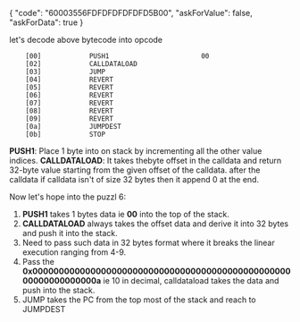 {
  "code": "60003556FDFDFDFDFDFD5B00",
  "askForValue": false,
  "askForData": true
}

let's decode above bytecode into opcode 

```
    [00]            PUSH1                       00
    [02]            CALLDATALOAD
    [03]            JUMP
    [04]            REVERT
    [05]            REVERT
    [06]            REVERT
    [07]            REVERT
    [08]            REVERT
    [09]            REVERT
    [0a]            JUMPDEST
    [0b]            STOP
```
**PUSH1**: Place 1 byte into on stack by incrementing all the other value indices. 
**CALLDATALOAD**: It takes thebyte offset in the calldata and return 32-byte value starting from the given offset of the calldata. after the calldata if calldata isn't of size 32 bytes then it append 0 at the end.

Now let's hope into the puzzl 6:
1. **PUSH1** takes 1 bytes data ie **00** into the top of the stack.
2. **CALLDATALOAD** always takes the offset data and derive it into 32 bytes and push it into the stack.
3. Need to pass such data in 32 bytes format where it breaks the linear execution ranging from 4-9.
4. Pass the **0x000000000000000000000000000000000000000000000000000000000000000a** ie 10 in decimal, calldataload takes the data and push into the stack.
5. JUMP takes the PC from the top most of the stack and reach to JUMPDEST
 
